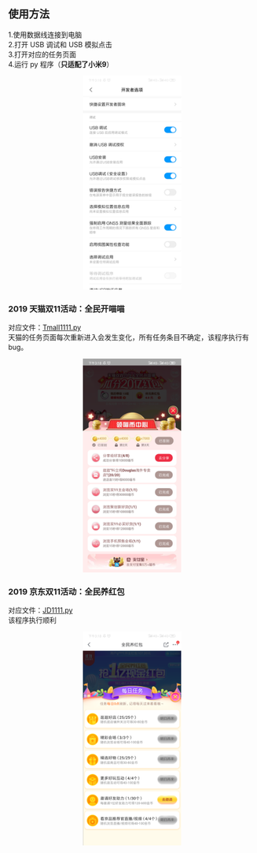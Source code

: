 ## 使用方法
1.使用数据线连接到电脑  
2.打开 USB 调试和 USB 模拟点击  
3.打开对应的任务页面  
4.运行 py 程序（<strong>只适配了小米9</strong>）  
<div align = "center">  
    <img width="200px" src="pics/e0e1f88d-6c36-4487-b003-ee4778d73e31.png" />
</div>

### 2019 天猫双11活动：全民开喵喵
对应文件：[Tmall1111.py](https://github.com/hncboy/HolidayShoppingActivity/blob/master/Tmall1111.py)  
天猫的任务页面每次重新进入会发生变化，所有任务条目不确定，该程序执行有 bug。
<div align = "center">  
    <img width="200px" src="pics/d0950124-ae50-4639-990e-863f113bfee0.png" />
</div>

### 2019 京东双11活动：全民养红包
对应文件：[JD1111.py](https://github.com/hncboy/HolidayShoppingActivity/blob/master/JD1111.py)  
该程序执行顺利
<div align = "center">  
    <img width="200px" src="pics/db926e40-99f4-495c-9a75-2ee5633d73d6.png" />
</div>